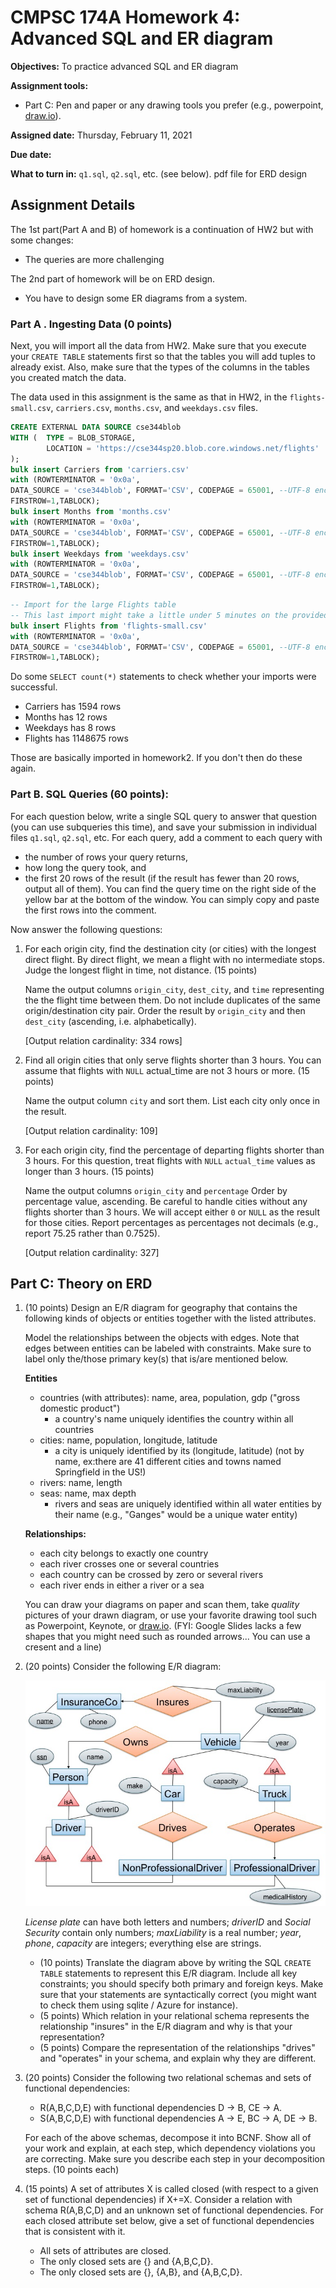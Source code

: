# CMPSC 174A Homework 4: Advanced SQL and ER diagram

**Objectives:**
To practice advanced SQL and ER diagram 

**Assignment tools:**
- Part C: Pen and paper or any drawing tools you prefer (e.g., powerpoint, [draw.io](https://www.draw.io)).


**Assigned date:** Thursday, February 11, 2021

**Due date:** 

**What to turn in:**
`q1.sql`, `q2.sql`, etc. (see below).
pdf file for ERD design


## Assignment Details

The 1st part(Part A and B) of homework is a continuation of HW2 but with some changes:

- The queries are more challenging

The 2nd part of homework will be on ERD design.

- You have to design some ER diagrams from a system.

### Part A . Ingesting Data (0 points)

Next, you will import all the data from HW2. Make sure that you execute your 
`CREATE TABLE` statements first so that the tables you will add tuples to already exist. 
Also, make sure that the types of the columns in the tables you created match the data.

The data used in this assignment is the same as that in HW2, in the `flights-small.csv`, `carriers.csv`, `months.csv`, and `weekdays.csv` files.

```sql
CREATE EXTERNAL DATA SOURCE cse344blob
WITH (  TYPE = BLOB_STORAGE,
        LOCATION = 'https://cse344sp20.blob.core.windows.net/flights'
);
bulk insert Carriers from 'carriers.csv'
with (ROWTERMINATOR = '0x0a',
DATA_SOURCE = 'cse344blob', FORMAT='CSV', CODEPAGE = 65001, --UTF-8 encoding
FIRSTROW=1,TABLOCK);
bulk insert Months from 'months.csv'
with (ROWTERMINATOR = '0x0a',
DATA_SOURCE = 'cse344blob', FORMAT='CSV', CODEPAGE = 65001, --UTF-8 encoding
FIRSTROW=1,TABLOCK);
bulk insert Weekdays from 'weekdays.csv'
with (ROWTERMINATOR = '0x0a',
DATA_SOURCE = 'cse344blob', FORMAT='CSV', CODEPAGE = 65001, --UTF-8 encoding
FIRSTROW=1,TABLOCK);
```

```sql
-- Import for the large Flights table
-- This last import might take a little under 5 minutes on the provided server settings
bulk insert Flights from 'flights-small.csv'
with (ROWTERMINATOR = '0x0a',
DATA_SOURCE = 'cse344blob', FORMAT='CSV', CODEPAGE = 65001, --UTF-8 encoding
FIRSTROW=1,TABLOCK);
```

Do some `SELECT count(*)` statements to check whether your imports were successful.

- Carriers has 1594 rows
- Months has 12 rows
- Weekdays has 8 rows
- Flights has 1148675 rows

Those are basically imported in homework2. If you don't then do these again.

### Part B. SQL Queries (60 points):

For each question below, write a single SQL query to answer that question 
(you can use subqueries this time), and save your submission in individual files `q1.sql`, `q2.sql`, etc.
For each query, add a comment to each query with
* the number of rows your query returns,
* how long the query took, and 
* the first 20 rows of the result (if the result has fewer than 20 rows, output all of them). 
You can find the query time on the right side of the yellow bar at the bottom of 
the window. You can simply copy and paste the first rows into the comment. 


Now answer the following questions:

1. For each origin city, find the destination city (or cities) with the longest direct flight.
By direct flight, we mean a flight with no intermediate stops. Judge the longest flight in 
time, not distance. (15 points)

    Name the output columns `origin_city`, `dest_city`, 
    and `time` representing the the flight time between them. 
    Do not include duplicates of the same origin/destination city pair. 
Order the result by `origin_city` and then `dest_city` (ascending, i.e. alphabetically).

    [Output relation cardinality: 334 rows]

2. Find all origin cities that only serve flights shorter than 3 hours. 
You can assume that flights with `NULL` actual_time are not 3 hours or more. (15 points)

    Name the output column `city` and sort them. List each city only once in the result.

    [Output relation cardinality: 109]

3. For each origin city, find the percentage of departing flights shorter than 3 hours. 
For this question, treat flights with `NULL` `actual_time` values as longer than 3 hours. (15 points)

    Name the output columns `origin_city` and `percentage`
Order by percentage value, ascending. Be careful to handle cities without any flights shorter than 3 hours. 
We will accept either `0` or `NULL` as the result for those cities.
Report percentages as percentages not decimals (e.g., report 75.25 rather than 0.7525).

    [Output relation cardinality: 327]

## Part C: Theory on ERD

1. (10 points) Design an E/R diagram for geography that contains the following kinds of objects or entities together with the listed attributes. 

    Model the relationships between the objects with edges. Note that edges between entities can be labeled with constraints. Make sure to label only the/those primary key(s) that is/are mentioned below.

    **Entities**
    - countries (with attributes): name, area, population, gdp ("gross domestic product")
      - a country's name uniquely identifies the country within all countries
    - cities: name, population, longitude, latitude
      - a city is uniquely identified by its (longitude, latitude) (not by name, ex:there are 41 different cities and towns named Springfield in the US!)
    - rivers: name, length
    - seas: name, max depth
      - rivers and seas are uniquely identified within all water entities by their name (e.g., "Ganges" would be a unique water entity)

    **Relationships:**
    - each city belongs to exactly one country
    - each river crosses one or several countries
    - each country can be crossed by zero or several rivers
    - each river ends in either a river or a sea

    You can draw your diagrams on paper and scan them, take *quality* pictures of your drawn diagram, or use your favorite drawing tool such as Powerpoint, Keynote, or [draw.io](https://www.draw.io/). (FYI: Google Slides lacks a few shapes that you might need such as rounded arrows... You can use a cresent and a line)


2. (20 points) Consider the following E/R diagram: 

    ![](Slide1.jpg)

    *License plate* can have both letters and numbers;  *driverID* and *Social Security* contain only numbers;  *maxLiability* is a real number;  *year*, *phone*, *capacity* are integers; everything else are strings.
    - (10 points) Translate the diagram above by writing the SQL `CREATE TABLE` statements to represent this E/R diagram. Include all key constraints; you should specify both primary and foreign keys. Make sure that your statements are syntactically correct (you might want to check them using sqlite / Azure for instance).
    - (5 points) Which relation in your relational schema represents the relationship "insures" in the E/R diagram and why is that your representation?
    - (5 points) Compare the representation of the relationships "drives" and "operates" in your schema, and explain why they are different.


3. (20 points) Consider the following two relational schemas and sets of functional dependencies:
    - R(A,B,C,D,E) with functional dependencies D → B, CE → A.
    - S(A,B,C,D,E) with functional dependencies A → E, BC → A, DE → B.

    For each of the above schemas, decompose it into BCNF. Show all of your work and explain, at each step, which dependency violations you are correcting. Make sure you describe each step in your decomposition steps. (10 points each)


4. (15 points) A set of attributes X is called closed (with respect to a given set of functional dependencies) if X+=X. Consider a relation with schema R(A,B,C,D) and an unknown set of functional dependencies. For each closed attribute set below, give a set of functional dependencies that is consistent with it.
    - All sets of attributes are closed.
    - The only closed sets are {} and {A,B,C,D}.
    - The only closed sets are {}, {A,B}, and {A,B,C,D}.





